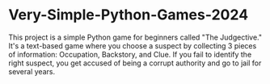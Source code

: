 # Very-Simple-Python-Games-2024
This project is a simple Python game for beginners called "The Judgective." It's a text-based game where you choose a suspect by collecting 3 pieces of information: Occupation, Backstory, and Clue. If you fail to identify the right suspect, you get accused of being a corrupt authority and go to jail for several years.
